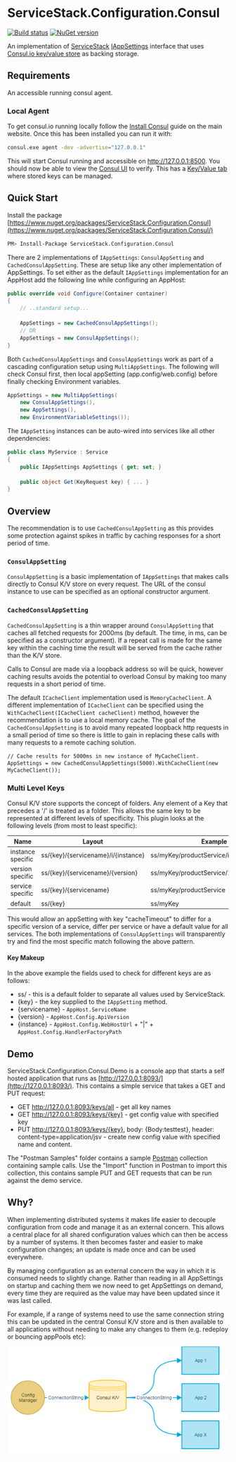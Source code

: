 # ServiceStack.Configuration.Consul
[![Build status](https://ci.appveyor.com/api/projects/status/i3q9d4rymo00pcp8/branch/master?svg=true)](https://ci.appveyor.com/project/wwwlicious/servicestack-configuration-consul/branch/master)
[![NuGet version](https://badge.fury.io/nu/ServiceStack.Configuration.Consul.svg)](https://badge.fury.io/nu/ServiceStack.Configuration.Consul)

An implementation of [ServiceStack](https://servicestack.net/) [IAppSettings](https://github.com/ServiceStack/ServiceStack/wiki/AppSettings) interface that uses [Consul.io key/value store](https://www.consul.io/docs/agent/http/kv.html) as backing storage.

## Requirements
An accessible running consul agent.

### Local Agent
To get consul.io running locally follow the [Install Consul](https://www.consul.io/intro/getting-started/install.html) guide on the main website. Once this has been installed you can run it with:

```bash
consul.exe agent -dev -advertise="127.0.0.1"
```

This will start Consul running and accessible on http://127.0.0.1:8500.  You should now be able to view the [Consul UI](http://127.0.0.1:8500/ui) to verify. This has a [Key/Value tab](http://127.0.0.1:8500/ui/#/dc1/kv/) where stored keys can be managed.


## Quick Start

Install the package [https://www.nuget.org/packages/ServiceStack.Configuration.Consul](https://www.nuget.org/packages/ServiceStack.Configuration.Consul/)
```bash
PM> Install-Package ServiceStack.Configuration.Consul
```

There are 2 implementations of `IAppSettings`: `ConsulAppSetting` and `CachedConsulAppSetting`. These are setup like any other implementation of AppSettings. To set either as the default `IAppSettings` implementation for an AppHost add the following line while configuring an AppHost:

```csharp
public override void Configure(Container container)
{
    // ..standard setup... 
	
	AppSettings = new CachedConsulAppSettings();
	// OR
    AppSettings = new ConsulAppSettings();
}
```
Both `CachedConsulAppSettings` and `ConsulAppSettings` work as part of a cascading configuration setup using `MultiAppSettings`. The following will check Consul first, then local appSetting (app.config/web.config) before finally checking Environment variables.

```csharp
AppSettings = new MultiAppSettings(
    new ConsulAppSettings(),
    new AppSettings(), 
    new EnvironmentVariableSettings());
```

The `IAppSetting` instances can be auto-wired into services like all other dependencies:

```csharp
public class MyService : Service
{
    public IAppSettings AppSettings { get; set; }
	
	public object Get(KeyRequest key) { ... }
}
```

## Overview
The recommendation is to use `CachedConsulAppSetting` as this provides some protection against spikes in traffic by caching responses for a short period of time.

### `ConsulAppSetting`
`ConsulAppSetting` is a basic implementation of `IAppSettings` that makes calls directly to Consul K/V store on every request. The URL of the consul instance to use can be specified as an optional constructor argument.

### `CachedConsulAppSetting`
`CachedConsulAppSetting` is a thin wrapper around `ConsulAppSetting` that caches all fetched requests for 2000ms (by default. The time, in ms, can be specified as a constructor argument). If a repeat call is made for the same key within the caching time the result will be served from the cache rather than the K/V store.

Calls to Consul are made via a loopback address so will be quick, however caching results avoids the potential to overload Consul by making too many requests in a short period of time.

The default `ICacheClient` implementation used is `MemoryCacheClient`. A different implementation of `ICacheClient` can be specified using the `WithCacheClient(ICacheClient cacheClient)` method, however the recommendation is to use a local memory cache. The goal of the `CachedConsulAppSetting` is to avoid many repeated loopback http requests in a small period of time so there is little to gain in replacing these calls with many requests to a remote caching solution.

```charp
// Cache results for 5000ms in new instance of MyCacheClient.
AppSettings = new CachedConsulAppSettings(5000).WithCacheClient(new MyCacheClient());
```

### Multi Level Keys
Consul K/V store supports the concept of folders. Any element of a Key that precedes a '/' is treated as a folder. This allows the same key to be represented at different levels of specificity. This plugin looks at the following levels (from most to least specific):

| Name | Layout | Example |
| --- | --- | --- |
| instance specific | ss/{key}/{servicename}/i/{instance} | ss/myKey/productService/i/127.0.0.1:8095|api |
| version specific | ss/{key}/{servicename}/{version} | ss/myKey/productService/1.2 |
| service specific | ss/{key}/{servicename} | ss/myKey/productService |
| default | ss/{key} | ss/myKey |

This would allow an appSetting with key "cacheTimeout" to differ for a specific version of a service, differ per service or have a default value for all services. The both implementations of `ConsulAppSettings` will transparently try and find the most specific match following the above pattern.

#### Key Makeup
In the above example the fields used to check for different keys are as follows:

* ss/ - this is a default folder to separate all values used by ServiceStack.
* {key} - the key supplied to the `IAppSetting` method.
* {servicename} - `AppHost.ServiceName`
* {version} - `AppHost.Config.ApiVersion`
* {instance} - `AppHost.Config.WebHostUrl` + "|" + `AppHost.Config.HandlerFactoryPath`


## Demo
ServiceStack.Configuration.Consul.Demo is a console app that starts a self hosted application that runs as [http://127.0.0.1:8093/](http://127.0.0.1:8093/). This contains a simple service that takes a GET and PUT request:

* GET http://127.0.0.1:8093/keys/all - get all key names
* GET http://127.0.0.1:8093/keys/{key} - get config value with specified key
* PUT http://127.0.0.1:8093/keys/{key}, body: {Body:testtest}, header: content-type=application/jsv - create new config value with specified name and content.

The "Postman Samples" folder contains a sample [Postman](https://www.getpostman.com/) collection containing sample calls. Use the "Import" function in Postman to import this collection, this contains sample PUT and GET requests that can be run against the demo service.

## Why?
When implementing distributed systems it makes life easier to decouple configuration from code and manage it as an external concern. This allows a central place for all shared configuration values which can then be access by a number of systems. It then becomes faster and easier to make configuration changes; an update is made once and can be used everywhere.

By managing configuration as an external concern the way in which it is consumed needs to slightly change. Rather than reading in all AppSettings on startup and caching them we now need to get AppSettings on demand, every time they are required as the value may have been updated since it was last called.

For example, if a range of systems need to use the same connection string this can be updated in the central Consul K/V store and is then available to all applications without needing to make any changes to them (e.g. redeploy or bouncing appPools etc):

![Configuration Management](assets/CentralConfiguration.png)
